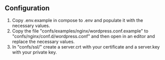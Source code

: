 ## Configuration
1. Copy .env.example in compose to .env and populate it with the necessary values.
2. Copy the file "confs/examples/nginx/wordpress.conf.example" to "confs/nginx/conf.d/wordpress.conf" and then open in an editor and replace the necessary values.
3. In "confs/ssl/" create a server.crt with your certificate and a server.key with your private key.